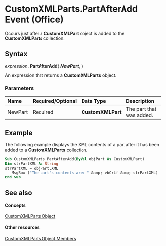 
# CustomXMLParts.PartAfterAdd Event (Office)

Occurs just after a  **CustomXMLPart** object is added to the **CustomXMLParts** collection.


## Syntax

 _expression_. **PartAfterAdd**( **_NewPart_**, )

 An expression that returns a **CustomXMLParts** object.


### Parameters



|**Name**|**Required/Optional**|**Data Type**|**Description**|
|:-----|:-----|:-----|:-----|
|NewPart|Required| **CustomXMLPart**|The part that was added.|

## Example

The following example displays the XML contents of a part after it has been added to a  **CustomXMLParts** collection.


```vb
Sub CustomXMLParts_PartAfterAdd(ByVal objPart As CustomXMLPart) 
Dim strPartXML As String 
strPartXML = objPart.XML 
   MsgBox ("The part's contents are: " &amp; vbCrLf &amp; strPartXML) 
End Sub
```


## See also


#### Concepts


 [CustomXMLParts Object](98c1c58e-a08d-6304-8626-1e6705917da3.md)
#### Other resources


 [CustomXMLParts Object Members](4e77b5ea-b73c-020f-4abf-25adc200de23.md)
